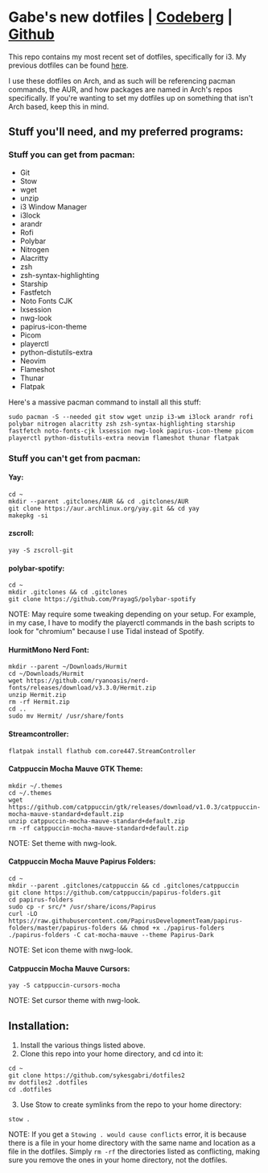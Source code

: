 # Gabe's new dotfiles | [Codeberg](https://codeberg.org/sykesgabri/dotfiles2) | [Github](https://github.com/sykesgabri/dotfiles2)

This repo contains my most recent set of dotfiles, specifically for i3. My previous dotfiles can be found [here](https://github.com/sykesgabri/dotfiles).

I use these dotfiles on Arch, and as such will be referencing pacman commands, the AUR, and how packages are named in Arch's repos specifically. If you're wanting to set my dotfiles up on something that isn't Arch based, keep this in mind.

## Stuff you'll need, and my preferred programs:

### Stuff you can get from pacman:
- Git
- Stow
- wget
- unzip
- i3 Window Manager
- i3lock
- arandr
- Rofi
- Polybar
- Nitrogen
- Alacritty
- zsh
- zsh-syntax-highlighting
- Starship
- Fastfetch
- Noto Fonts CJK
- lxsession
- nwg-look
- papirus-icon-theme
- Picom
- playerctl
- python-distutils-extra
- Neovim
- Flameshot
- Thunar
- Flatpak

Here's a massive pacman command to install all this stuff:
```
sudo pacman -S --needed git stow wget unzip i3-wm i3lock arandr rofi polybar nitrogen alacritty zsh zsh-syntax-highlighting starship fastfetch noto-fonts-cjk lxsession nwg-look papirus-icon-theme picom playerctl python-distutils-extra neovim flameshot thunar flatpak
```

### Stuff you can't get from pacman:

#### Yay:
```
cd ~
mkdir --parent .gitclones/AUR && cd .gitclones/AUR
git clone https://aur.archlinux.org/yay.git && cd yay
makepkg -si
```

#### zscroll:
```
yay -S zscroll-git
```

#### polybar-spotify:
```
cd ~
mkdir .gitclones && cd .gitclones
git clone https://github.com/PrayagS/polybar-spotify
```
NOTE: May require some tweaking depending on your setup. For example, in my case, I have to modify the playerctl commands in the bash scripts to look for "chromium" because I use Tidal instead of Spotify.

#### HurmitMono Nerd Font:
```
mkdir --parent ~/Downloads/Hurmit
cd ~/Downloads/Hurmit
wget https://github.com/ryanoasis/nerd-fonts/releases/download/v3.3.0/Hermit.zip
unzip Hermit.zip
rm -rf Hermit.zip
cd ..
sudo mv Hermit/ /usr/share/fonts
```

#### Streamcontroller:
```
flatpak install flathub com.core447.StreamController
```

#### Catppuccin Mocha Mauve GTK Theme:
```
mkdir ~/.themes
cd ~/.themes
wget https://github.com/catppuccin/gtk/releases/download/v1.0.3/catppuccin-mocha-mauve-standard+default.zip
unzip catppuccin-mocha-mauve-standard+default.zip
rm -rf catppuccin-mocha-mauve-standard+default.zip
```
NOTE: Set theme with nwg-look.

#### Catppuccin Mocha Mauve Papirus Folders:
```
cd ~
mkdir --parent .gitclones/catppuccin && cd .gitclones/catppuccin
git clone https://github.com/catppuccin/papirus-folders.git
cd papirus-folders
sudo cp -r src/* /usr/share/icons/Papirus
curl -LO https://raw.githubusercontent.com/PapirusDevelopmentTeam/papirus-folders/master/papirus-folders && chmod +x ./papirus-folders
./papirus-folders -C cat-mocha-mauve --theme Papirus-Dark
```
NOTE: Set icon theme with nwg-look.

#### Catppuccin Mocha Mauve Cursors:
```
yay -S catppuccin-cursors-mocha
```
NOTE: Set cursor theme with nwg-look.

## Installation:

1. Install the various things listed above.
2. Clone this repo into your home directory, and cd into it:
```
cd ~
git clone https://github.com/sykesgabri/dotfiles2
mv dotfiles2 .dotfiles
cd .dotfiles
```
3. Use Stow to create symlinks from the repo to your home directory:
```
stow .
```
NOTE: If you get a `Stowing . would cause conflicts` error, it is because there is a file in your home directory with the same name and location as a file in the dotfiles. Simply `rm -rf` the directories listed as conflicting, making sure you remove the ones in your home directory, not the dotfiles.


